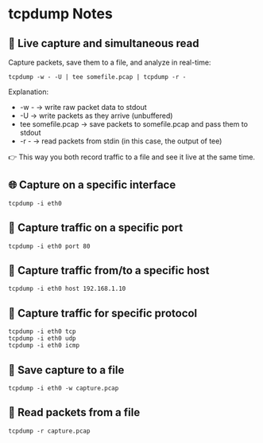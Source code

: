 # tcpdump Notes

## 📡 Live capture and simultaneous read
Capture packets, save them to a file, and analyze in real-time:

```
tcpdump -w - -U | tee somefile.pcap | tcpdump -r -
```
Explanation:
- -w - → write raw packet data to stdout
- -U → write packets as they arrive (unbuffered)
- tee somefile.pcap → save packets to somefile.pcap and pass them to stdout
- -r - → read packets from stdin (in this case, the output of tee)

👉 This way you both record traffic to a file and see it live at the same time.


## 🌐 Capture on a specific interface

```
tcpdump -i eth0
```

## 🎯 Capture traffic on a specific port

```
tcpdump -i eth0 port 80
```

## 🎯 Capture traffic from/to a specific host

```
tcpdump -i eth0 host 192.168.1.10
```

## 🎯 Capture traffic for specific protocol

```
tcpdump -i eth0 tcp
tcpdump -i eth0 udp
tcpdump -i eth0 icmp
```

## 💾 Save capture to a file

```
tcpdump -i eth0 -w capture.pcap
```

## 📖 Read packets from a file

```
tcpdump -r capture.pcap
```